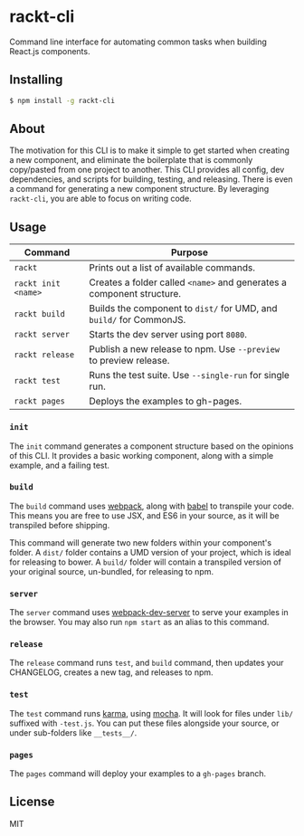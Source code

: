 # rackt-cli

Command line interface for automating common tasks when building React.js components.

## Installing

```bash
$ npm install -g rackt-cli
```

## About

The motivation for this CLI is to make it simple to get started when creating a new component, and eliminate the boilerplate that is commonly copy/pasted from one project to another. This CLI provides all config, dev dependencies, and scripts for building, testing, and releasing. There is even a command for generating a new component structure. By leveraging `rackt-cli`, you are able to focus on writing code.

## Usage

| Command             | Purpose                                                               |
| ------------------- | --------------------------------------------------------------------- |
| `rackt`             | Prints out a list of available commands.                              |
| `rackt init <name>` | Creates a folder called `<name>` and generates a component structure. |
| `rackt build`       | Builds the component to `dist/` for UMD, and `build/` for CommonJS.   |
| `rackt server`      | Starts the dev server using port `8080`.                              |
| `rackt release`     | Publish a new release to npm. Use `--preview` to preview release.     |
| `rackt test`        | Runs the test suite. Use `--single-run` for single run.               |
| `rackt pages`       | Deploys the examples to gh-pages.                                     |


### `init`

The `init` command generates a component structure based on the opinions of this CLI.
It provides a basic working component, along with a simple example, and a failing test.

### `build`

The `build` command uses [webpack](http://webpack.github.io/), along with [babel](https://babeljs.io/) to transpile your code.
This means you are free to use JSX, and ES6 in your source, as it will be transpiled before shipping.

This command will generate two new folders within your component's folder.
A `dist/` folder contains a UMD version of your project, which is ideal for releasing to bower.
A `build/` folder will contain a transpiled version of your original source, un-bundled, for releasing to npm.

### `server`

The `server` command uses [webpack-dev-server](http://webpack.github.io/docs/webpack-dev-server.html) to serve your examples in the browser.
You may also run `npm start` as an alias to this command.

### `release`

The `release` command runs `test`, and `build` command, then updates your CHANGELOG, creates a new tag, and releases to npm.

### `test`

The `test` command runs [karma](http://karma-runner.github.io/), using [mocha](http://mochajs.org/).
It will look for files under `lib/` suffixed with `-test.js`.
You can put these files alongside your source, or under sub-folders like `__tests__/`.

### `pages`

The `pages` command will deploy your examples to a `gh-pages` branch.

## License

MIT
